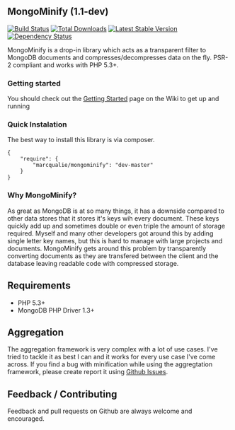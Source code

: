 ## MongoMinify (1.1-dev)

[![Build Status](https://travis-ci.org/marcqualie/mongominify.png?branch=master)](https://travis-ci.org/marcqualie/mongominify)
[![Total Downloads](https://poser.pugx.org/marcqualie/mongominify/d/total.png)](https://packagist.org/packages/marcqualie/mongominify)
[![Latest Stable Version](https://poser.pugx.org/marcqualie/mongominify/version.png)](https://packagist.org/packages/marcqualie/mongominify)
[![Dependency Status](https://www.versioneye.com/user/projects/520f85d5632bac1d74000287/badge.png)](https://www.versioneye.com/user/projects/520f85d5632bac1d74000287)

MongoMinify is a drop-in library which acts as a transparent filter to MongoDB documents and compresses/decompresses data on the fly.
PSR-2 compliant and works with PHP 5.3+.


### Getting started

You should check out the [Getting Started](https://github.com/marcqualie/mongominify/wiki/Getting-Started) page on the Wiki to get up and running


### Quick Instalation

The best way to install this library is via composer.

    {
        "require": {
            "marcqualie/mongominify": "dev-master"
        }
    }


### Why MongoMinify?

As great as MongoDB is at so many things, it has a downside compared to other data stores that it stores it's keys wih every document.
These keys quickly add up and sometimes double or even triple the amount of storage required.
Myself and many other developers got around this by adding single letter key names, but this is hard to manage with large projects and documents.
MongoMinify gets around this problem by transparently converting documents as they are transfered between the client and the database leaving readable code with compressed storage.


## Requirements

- PHP 5.3+
- MongoDB PHP Driver 1.3+


## Aggregation

The aggregation framework is very complex with a lot of use cases. I've tried to tackle it as best I can and it works for every use case I've come across. If you find a bug with minification while using the aggregtation framework, please create report it using [Github Issues](http://github.com/marcqualie/mongominify/issues).


## Feedback / Contributing

Feedback and pull requests on Github are always welcome and encouraged.
